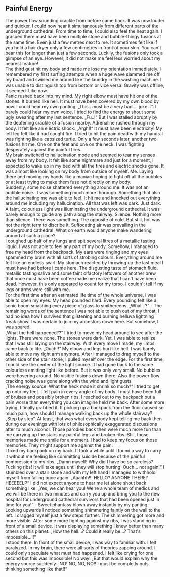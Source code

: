 ## Painful Energy

The power flow sounding crackle from before came back. It was now louder and quicker. I could now hear it simultaneously from different parts of the underground cathedral. From time to time, I could also feel the heat again. I grasped there must have been multiple stone and bubble-thingy fusions at the same time. Even just a few metres next to me. It sometimes felt like if you hold a hair dryer only a few centimetres in front of your skin. You can't bear this for longer than just a few seconds. Luckily, the fusions only took a glimpse of an eye. However, it did not make me feel less worried about my nearest feature!  
The third gust hit my body and made me lose my orientation immediately. I remembered my first surfing attempts when a huge wave slammed me off my board and swirled me around like the laundry in the washing machine. I was unable to distinguish top from bottom or vice versa. Gravity was offline, it seemed. Like now.  
Panic rushed back into my mind. My right elbow must have hit one of the stones. It burned like hell. It must have been covered by my own blood by now. I could hear my own panting. „This.. must be a very bad … joke...“. I barely could hear my own voice. I tried to find the energy to shout some ugly swearing after my last sentence. „Fu..!“ But I was stalled abruptly by the deafening crackle of a fusion nearby. Adrenaline rushed through my body. It felt like an electric shock. „Argh!!“ It must have been electricity! My left leg felt like it had caught fire. I tried to hit the pain dead with my hands. I was fighting like a capsized turtle. Only a few seconds later, another two fusions hit me. One on the feet and one on the neck. I was fighting desperately against the painful fires.  
My brain switched to hallucination mode and seemed to tear my senses away from my body. It felt like some nightmare and just for a moment, I expected to wake up in my bed with all the fires and electric shocks gone. It was almost like looking on my body from outside of myself. Me. Laying there and moving my hands like a maniac hoping to fight off all the bubbles or at least trying to make them fuse not directly on my body.  
Suddenly, some noise shattered everything around me. It was not an audible noise. It was something much more thorough. Something that also the hallucinating me was able to feel. It hit me and knocked out everything around me including my hallucination. All that was left was dark. Just dark.  
A faint, colourless light was illuminating the underground cathedral. It was barely enough to guide any path along the stairway. Silence. Nothing more than silence. There was something. The opposite of cold. But still, hot was not the right term to discribe it. Suffocating air was prevailing in the underground cathedral. What on earth would anyone make wandering around at such a place?  
I coughed up half of my lungs and spit several litres of a metallic tasting liquid. I was not able to feel any part of my body. Somehow, I managed to free my head from the backpack. My ears were ringing and my eyes spammed my brain with all sorts of strobing colours. Everything around me felt like an endless swirl. My stomach reacted by throwing up the last meal I must have had before I came here. The disgusting taste of stomach fluid, metallic tasting saliva and some faint olfactory leftovers of another brew that once must have been coffee made me realize that I can't have been dead. However, this only appeared to count for my torso. I couldn't tell if my legs or arms were still with me.  
For the first time after an estimated life time of the whole universe, I was able to open my eyes. My head pounded hard. Every pounding felt like a sonic boom smashing every piece of glass to smithereens. „What…?“ - The remaining words of the sentence I was not able to push out of my throat. I had no idea how I survived that glistening and burning helluva lightning freak show. I was certain to join my ancestors down here. But somehow, I was spared.  
„What the hell happened??“ I tried to move my head around to see after the lights. There were none. The stones were dark. Yet, I was able to realize that I was still laying on the stairway. With every move I made, my limbs came back to life. „Ouch!!“ My elbow and legs hurt like hell. I was barely able to move my right arm anymore. After i managed to drag myself to the other side of the stair stone, I pulled myself over the edge. For the first time, I could see the center of the light source. It had gone back to the same colourless emitting light like before. But it was only very small. No bubbles were hovering around. No visible fusions down there. Also the power flow cracking noise was gone along with the wind and light gusts.  
„The energy source! What the heck made it shrink so much?“ I tried to get up onto my feet. I felt pain in every angle of my body. I must have been full of bruises and possibly broken ribs. I reached out to my backpack but a pain worse than everything you can imagine held me back. After some more trying, I finally grabbed it. If picking up a backpack from the floor caused so much pain, how should I manage walking back up the whole stairway? „Step by step“. At least, that was what everybody kept telling me back then during our evenings with lots of philosophically exaggerated discussions after to much alcohol. Those parodies back then were much more fun than me carrying up the stairs my painful legs and broken ribs. Still, those memories made me smile for a moment. I had to keep my focus on those memories. They might support me against the pain.  
I fixed my backpack on my back. It took a while until I found a way to carry it without me feeling like committing suicide because of the painful compression to my ribs. „Damn myself! Why did I have be so careless? Fucking ribs! It will take ages until they will stop hurting! Ouch… not again!“ I stumbled over a stair stone and with my left hand I managed to withhold myself from falling once again. „Aaahhh!!! HELLO? ANYONE THERE? HEEEEELP“ I did not expect anyone to hear me let alone shout back something like: „Yes, we can hear you! We're a whole team of medics and we will be there in two minutes and carry you up and bring you to the new hospital for underground cathedral survivors that had been opened just in time for you!“ - Sweet phantasy blown away instantly by my panting.  
Looking upwards I noticed something shimmering faintly on the wall to the left. I dragged myself just a few steps further. The shimmering got more and more visible. After some more fighting against my ribs, I was standing in front of a small device. It was displaying something I knew better than many others on this planet. „How the hell…? Could it really be…? That's impossible…!!“  
I stood there. In front of the small device, I was way to familiar with. I felt paralyzed. In my brain, there were all sorts of theories zapping around. I could only speculate what must had happened. I felt like crying for one second but this was impossible! No way! „But that would explain why the energy source suddenly...NO! NO, NO, NO!! I must be completly nuts thinking something like that!!“

